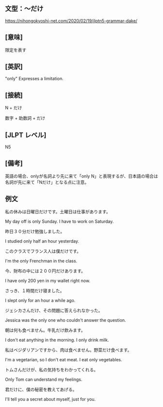 ## 文型：〜だけ

<https://nihongokyoshi-net.com/2020/02/19/jlptn5-grammar-dake/>

## [意味]

限定を表す

## [英訳]
"only"
Expresses a limitation.

## [接続]

N + だけ

数字 + 助数詞 + だけ

## [JLPT レベル]
N5

## [備考]

英語の場合、onlyが名詞より先に来て「only N」と表現するが、日本語の場合は名詞が先に来て「Nだけ」となる点に注意。

## 例文

私の休みは日曜日だけです。土曜日は仕事があります。

My day off is only Sunday. I have to work on Saturday.

昨日３０分だけ勉強しました。

I studied only half an hour yesterday.

このクラスでフランス人は僕だけです。

I'm the only Frenchman in the class.

今、財布の中には２００円だけあります。

I have only 200 yen in my wallet right now.

さっき、１時間だけ寝ました。

I slept only for an hour a while ago.

ジェシカさんだけ、その問題に答えられなかった。

Jessica was the only one who couldn't answer the question.

朝は何も食べません。牛乳だけ飲みます。

I don't eat anything in the morning. I only drink milk.

私はベジダリアンですから、肉は食べません。野菜だけ食べます。

I'm a vegetarian, so I don't eat meat. I eat only vegetables.

トムさんだけが、私の気持ちをわかってくれる。

Only Tom can understand my feelings.

君だけに、僕の秘密を教えてあげる。

I'll tell you a secret about myself, just for you.

